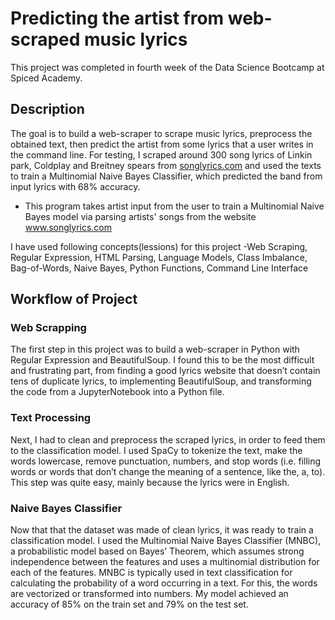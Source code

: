 # Predicting the artist from web-scraped music lyrics

This project was completed in fourth week of the Data Science Bootcamp at Spiced Academy.

## Description
The goal is to build a web-scraper to scrape music lyrics, preprocess the obtained text, then predict the artist from some lyrics that a user writes in the command line. For testing, I scraped around 300 song lyrics of Linkin park, Coldplay and Breitney spears from [songlyrics.com](www.songlyrics.com) and used the texts to train a Multinomial Naive Bayes Classifier, which predicted the band from input lyrics with 68% accuracy.

- This program takes artist input from the user to train a Multinomial Naive Bayes model via parsing artists' songs from the website www.songlyrics.com

I have used following concepts(lessions) for this project
-Web Scraping, Regular Expression, HTML Parsing, Language Models, Class Imbalance, Bag-of-Words, Naive Bayes, Python Functions, Command Line Interface
## Workflow of Project

### Web Scrapping
The first step in this project was to build a web-scraper in Python with Regular Expression and BeautifulSoup. I found this to be the most difficult and frustrating part, from finding a good lyrics website that doesn’t contain tens of duplicate lyrics, to implementing BeautifulSoup, and transforming the code from a JupyterNotebook into a Python file.

### Text Processing
Next, I had to clean and preprocess the scraped lyrics, in order to feed them to the classification model. I used SpaCy to tokenize the text, make the words lowercase, remove punctuation, numbers, and stop words (i.e. filling words or words that don’t change the meaning of a sentence, like the, a, to). This step was quite easy, mainly because the lyrics were in English.

### Naive Bayes Classifier
Now that that the dataset was made of clean lyrics, it was ready to train a classification model. I used the Multinomial Naive Bayes Classifier (MNBC), a probabilistic model based on Bayes’ Theorem, which assumes strong independence between the features and uses a multinomial distribution for each of the features. MNBC is typically used in text classification for calculating the probability of a word occurring in a text. For this, the words are vectorized or transformed into numbers. My model achieved an accuracy of 85% on the train set and 79% on the test set.
